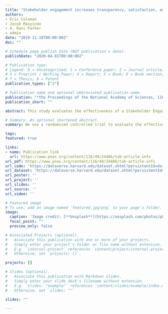 ```yaml
---
title: "Stakeholder engagement increases transparency, satisfaction, and civic action"
authors:
- Eric Coleman
- Jacob Manyindo
- A. Rani Parker
- admin
date: "2019-11-18T00:00:00Z"
doi: ""

# Schedule page publish date (NOT publication's date).
publishDate: "2020-04-01T00:00:00Z"

# Publication type.
# Legend: 0 = Uncategorized; 1 = Conference paper; 2 = Journal article;
# 3 = Preprint / Working Paper; 4 = Report; 5 = Book; 6 = Book section;
# 7 = Thesis; 8 = Patent
publication_types: ["2"]

# Publication name and optional abbreviated publication name.
publication: "*the Proceedings of the National Academy of Sciences, 116*(49)"
publication_short: ""

abstract: This study evaluates the effectiveness of a Stakeholder Engagement (SE) intervention in improving outcomes for communities affected by oil and gas extraction in Western Uganda. The study design is a randomized controlled trial where villages are randomly assigned to a treatment group (participating in SE) or a control group (not participating). Data are collected via household surveys at baseline and end line in 107 villages in the Albertine Graben. We find that SE improves transparency, civic activity, and satisfaction with issues that most concern the people under study. While satisfaction has improved, it is too early to ascertain whether these interventions improve long-term outcomes. These results are robust when controlling for spillover effects and other subregional fixed effects.

# Summary. An optional shortened abstract.
summary: We use a randomized controlled trial to evaluate the effectiveness of a Stakeholder Engagement (SE) intervention in improving outcomes for communities affected by oil and gas extraction in Western Uganda.

tags:
featured: true

links:
- name: Publication link
  url: https://www.pnas.org/content/116/49/24486/tab-article-info
url_pdf: https://www.pnas.org/content/116/49/24486/tab-article-info
url_code: 'https://dataverse.harvard.edu/dataset.xhtml?persistentId=doi:10.7910/DVN/DEGFVP'
url_dataset: 'https://dataverse.harvard.edu/dataset.xhtml?persistentId=doi:10.7910/DVN/DEGFVP'
url_poster: ''
url_project: ''
url_slides: ''
url_source: ''
url_video: ''

# Featured image
# To use, add an image named `featured.jpg/png` to your page's folder. 
image:
  caption: 'Image credit: [**Unsplash**](https://unsplash.com/photos/pLCdAaMFLTE)'
  focal_point: ""
  preview_only: false

# Associated Projects (optional).
#   Associate this publication with one or more of your projects.
#   Simply enter your project's folder or file name without extension.
#   E.g. `internal-project` references `content/project/internal-project/index.md`.
#   Otherwise, set `projects: []`.

projects: []

# Slides (optional).
#   Associate this publication with Markdown slides.
#   Simply enter your slide deck's filename without extension.
#   E.g. `slides: "example"` references `content/slides/example/index.md`.
#   Otherwise, set `slides: ""`

slides: ""

---
```

